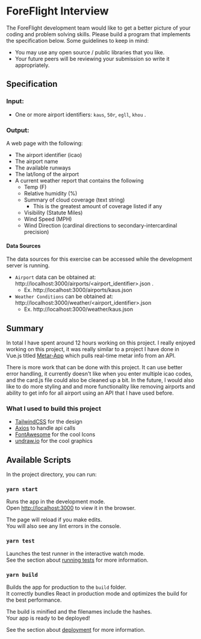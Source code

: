 # ForeFlight Interview

The ForeFlight development team would like to get a better picture of your coding and problem solving skills. Please build a program that implements the specification below. Some guidelines to keep in mind:

-   You may use any open source / public libraries that you like.
-   Your future peers will be reviewing your submission so write it appropriately.

## Specification

### Input:

-   One or more airport identifiers: `kaus`, `50r`, `egll`, `khou` .

### Output:

A web page with the following:

-   The airport identifier (icao)
-   The airport name
-   The available runways
-   The lat/long of the airport
-   A current weather report that contains the following
    -   Temp (F)
    -   Relative humidity (%)
    -   Summary of cloud coverage (text string)
        -   This is the greatest amount of coverage listed if any
    -   Visibility (Statute Miles)
    -   Wind Speed (MPH)
    -   Wind Direction (cardinal directions to secondary-intercardinal precision)

#### Data Sources

The data sources for this exercise can be accessed while the development server is running.

-   `Airport` data can be obtained at: http://localhost:3000/airports/<airport_identifier>.json .
    -   Ex. http://localhost:3000/airports/kaus.json
-   `Weather Conditions` can be obtained at: http://localhost:3000/weather/<airport_identifier>.json
    -   Ex. http://localhost:3000/weather/kaus.json

## Summary

In total I have spent around 12 hours working on this project. I really enjoyed working on this project, it was really similar to a project I have done in Vue.js titled [Metar-App](https://metar-data.vercel.app/) which pulls real-time metar info from an API.

There is more work that can be done with this project. It can use better error handling, it currently doesn't like when you enter multiple icao codes, and the card.js file could also be cleaned up a bit. In the future, I would also like to do more styling and and more functionality like removing airports and ability to get info for all airport using an API that I have used before.

### What I used to build this project

-   [TailwindCSS](https://tailwindcss.com/) for the design
-   [Axios](https://axios-http.com/docs/intro) to handle api calls
-   [FontAwesome](https://fontawesome.com/) for the cool Icons
-   [undraw.io](https://undraw.co/illustrations) for the cool graphics

## Available Scripts

In the project directory, you can run:

### `yarn start`

Runs the app in the development mode.\
Open [http://localhost:3000](http://localhost:3000) to view it in the browser.

The page will reload if you make edits.\
You will also see any lint errors in the console.

### `yarn test`

Launches the test runner in the interactive watch mode.\
See the section about [running tests](https://facebook.github.io/create-react-app/docs/running-tests) for more information.

### `yarn build`

Builds the app for production to the `build` folder.\
It correctly bundles React in production mode and optimizes the build for the best performance.

The build is minified and the filenames include the hashes.\
Your app is ready to be deployed!

See the section about [deployment](https://facebook.github.io/create-react-app/docs/deployment) for more information.
